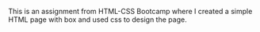 This is an assignment from HTML-CSS Bootcamp where I created a simple HTML page with box and used css to design the page.
